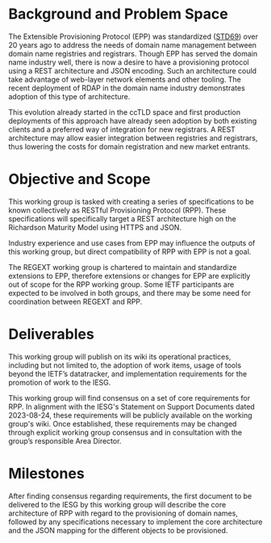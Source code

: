 # Background and Problem Space

The Extensible Provisioning Protocol (EPP) was standardized ([STD69](https://datatracker.ietf.org/doc/std69/)) 
over 20 years ago to address the needs of domain name management between domain name registries and registrars.
Though EPP has served the domain name industry well, there is now a desire to have a provisioning protocol
using a REST architecture and JSON encoding. Such an architecture could take advantage of web-layer network
elements and other tooling. The recent deployment of RDAP in the domain name industry demonstrates adoption
of this type of architecture.

This evolution already started in the ccTLD space and first production deployments of this approach have already seen
adoption by both existing clients and a preferred way of integration for new registrars. 
A REST architecture may allow easier integration between registries and registrars, thus lowering the
costs for domain registration and new market entrants. 

# Objective and Scope

This working group is tasked with creating a series of specifications
to be known collectively as RESTful Provisioning Protocol (RPP).
These specifications will specifically target a REST architecture high on the Richardson Maturity Model
using HTTPS and JSON. 

Industry experience and use cases from EPP may influence the outputs
of this working group, but direct compatibility of RPP with EPP is not
a goal. 

The REGEXT working group is chartered to maintain and standardize extensions to EPP, therefore
extensions or changes for EPP are explicitly out of scope for the RPP working group. Some IETF participants
are expected to be involved in both groups, and there may be some need for coordination between
REGEXT and RPP.

# Deliverables

This working group will publish on its wiki its operational practices,
including but not limited to, the adoption of work items, usage of
tools beyond the IETF’s datatracker, and implementation requirements
for the promotion of work to the IESG.

This working group will find consensus on a set of core requirements for RPP.
In alignment with the IESG's Statement on Support Documents dated 2023-08-24,
these requirements will be publicly available on the working group's wiki.
Once established, these requirements may be changed through explicit working group
consensus and in consultation with the group’s responsible Area Director.

# Milestones

After finding consensus regarding requirements, the first document to be 
delivered to the IESG by this working group will describe the core architecture of RPP with regard to the
provisioning of domain names, followed by any specifications necessary
to implement the core architecture and the JSON mapping for the different objects to be provisioned.
